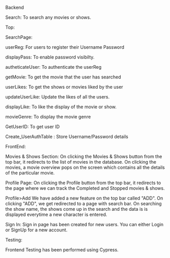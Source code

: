 
Backend

Search: To search any movies or shows.

Top:

SearchPage:

userReg: For users to register their Username Password

displayPass: To  enable password visibilty.
 
autheticateUser: To authenticate the userReg

getMovie: To get the movie that the user has searched

userLikes: To get the shows or movies liked by the user

updateUserLike: Update the likes of all the users.

displayLike: To like the display of the movie or show.

movieGenre: To display the movie genre

GetUserID: To get user ID

Create_UserAuthTable : Store Username/Password details


FrontEnd:

Movies & Shows Section: On clicking the Movies & Shows button from the top bar, it redirects to the list of movies in the database. On clicking the movies, a movie overview pops on the screen which contains all the details of the particular movie.

Profile Page: On clicking the Profile button from the top bar, it redirects to the page where we can track the Completed and Stopped movies & shows. 

Profile>Add
We have added a new feature on the top bar called "ADD". On clicking "ADD", we get redirected to a page with search bar. On searching the show name, the shows come up in the search and the data is is displayed everytime a new character is entered.


Sign In: Sign in page has been created for new users. You can either Login or SignUp for a new account.


Testing:

Frontend Testing has been performed using Cypress.
